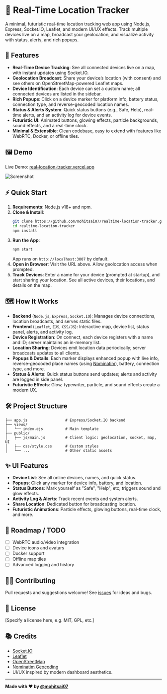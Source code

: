 # 🚀 Real-Time Location Tracker

A minimal, futuristic real-time location tracking web app using Node.js, Express, Socket.IO, Leaflet, and modern UI/UX effects. Track multiple devices live on a map, broadcast your geolocation, and visualize activity with status, alerts, and rich popups.

## 🌟 Features

- **Real-Time Device Tracking**: See all connected devices live on a map, with instant updates using Socket.IO.
- **Geolocation Broadcast**: Share your device’s location (with consent) and see others on OpenStreetMap-powered Leaflet maps.
- **Device Identification**: Each device can set a custom name; all connected devices are listed in the sidebar.
- **Rich Popups**: Click on a device marker for platform info, battery status, connection type, and reverse-geocoded location names.
- **Status & Alerts System**: Quick status buttons (e.g., Safe, Help), real-time alerts, and an activity log for device events.
- **Futuristic UI**: Animated buttons, glowing effects, particle backgrounds, sound effects, and a real-time clock.
- **Minimal & Extensible**: Clean codebase, easy to extend with features like WebRTC, Docker, or offline tiles.

## 🖼️ Demo

Live Demo: [real-location-tracker.vercel.app](https://real-location-tracker.vercel.app)

![Screenshot](https://github.com/user-attachments/assets/efc16d74-38ad-4ca0-9266-107e143ed3c9) <!-- Add a screenshot if available -->

## ⚡ Quick Start

1. **Requirements**: Node.js v18+ and npm.
2. **Clone & Install**:
   ```bash
   git clone https://github.com/mohitsai07/realtime-location-tracker.git
   cd realtime-location-tracker
   npm install
   ```
3. **Run the App**:
   ```bash
   npm start
   ```
   App runs on `http://localhost:3007` by default.
4. **Open in Browser**: Visit the URL above. Allow geolocation access when prompted.
5. **Track Devices**: Enter a name for your device (prompted at startup), and start sharing your location. See all active devices, their locations, and details on the map.

## 🗺️ How It Works

- **Backend** (`Node.js`, `Express`, `Socket.IO`): Manages device connections, location broadcasts, and serves static files.
- **Frontend** (`Leaflet`, `EJS`, `CSS/JS`): Interactive map, device list, status panel, alerts, and activity log.
- **Device Registration**: On connect, each device registers with a name and ID; server maintains an in-memory list.
- **Location Sharing**: Devices emit location data periodically; server broadcasts updates to all clients.
- **Popups & Details**: Each marker displays enhanced popup with live info, reverse-geocoded place names (using [Nominatim](https://nominatim.openstreetmap.org/)), battery, connection type, and more.
- **Status & Alerts**: Quick status buttons send updates; alerts and activity are logged in side panel.
- **Futuristic Effects**: Glow, typewriter, particle, and sound effects create a modern UX.

## 🛠️ Project Structure

```
├── app.js                 # Express/Socket.IO backend
├── views/
│   └── index.ejs          # Main template
├── public/
│   ├── js/main.js         # Client logic: geolocation, socket, map, UI
│   ├── css/style.css      # Custom styles
│   └── ...                # Other static assets
```

## ✨ UI Features

- **Device List**: See all online devices, names, and quick status.
- **Popups**: Click any marker for device info, battery, and location.
- **Status Buttons**: Mark yourself as "Safe", "Help", etc; triggers sound and glow effects.
- **Activity Log & Alerts**: Track recent events and system alerts.
- **Share Location**: Dedicated button for broadcasting location.
- **Futuristic Animations**: Particle effects, glowing buttons, real-time clock, and more.

## 🚧 Roadmap / TODO

- [ ] WebRTC audio/video integration
- [ ] Device icons and avatars
- [ ] Docker support
- [ ] Offline map tiles
- [ ] Advanced logging and history

## 👨‍💻 Contributing

Pull requests and suggestions welcome! See [issues](https://github.com/mohitsai07/realtime-location-tracker/issues) for ideas and bugs.

## 📝 License

[Specify a license here, e.g. MIT, GPL, etc.]

## 📚 Credits

- [Socket.IO](https://socket.io/)
- [Leaflet](https://leafletjs.com/)
- [OpenStreetMap](https://www.openstreetmap.org/)
- [Nominatim Geocoding](https://nominatim.openstreetmap.org/)
- UI/UX inspired by modern dashboard aesthetics.

---

**Made with ❤️ by [@mohitsai07](https://github.com/mohitsai07)**

